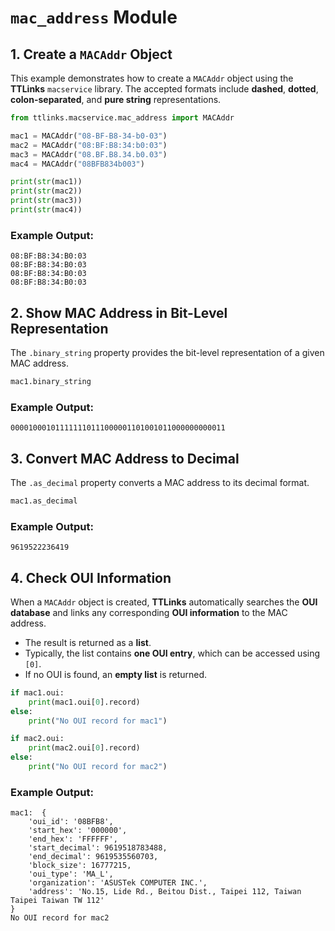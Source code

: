# `mac_address` Module  

## 1. Create a `MACAddr` Object  

This example demonstrates how to create a `MACAddr` object using the **TTLinks** `macservice` library. The accepted formats include **dashed**, **dotted**, **colon-separated**, and **pure string** representations.  

```python
from ttlinks.macservice.mac_address import MACAddr

mac1 = MACAddr("08-BF-B8-34-b0-03")
mac2 = MACAddr("08:BF:B8:34:b0:03")
mac3 = MACAddr("08.BF.B8.34.b0.03")
mac4 = MACAddr("08BFB834b003")

print(str(mac1))
print(str(mac2))
print(str(mac3))
print(str(mac4))
```

### Example Output:
```
08:BF:B8:34:B0:03
08:BF:B8:34:B0:03
08:BF:B8:34:B0:03
08:BF:B8:34:B0:03
```

## 2. Show MAC Address in Bit-Level Representation  

The `.binary_string` property provides the bit-level representation of a given MAC address.  

```python
mac1.binary_string
```

### Example Output:
```
000010001011111110111000001101001011000000000011
```

## 3. Convert MAC Address to Decimal  

The `.as_decimal` property converts a MAC address to its decimal format.  

```python
mac1.as_decimal
```

### Example Output:
```
9619522236419
```

## 4. Check OUI Information  

When a `MACAddr` object is created, **TTLinks** automatically searches the **OUI database** and links any corresponding **OUI information** to the MAC address.  

- The result is returned as a **list**.  
- Typically, the list contains **one OUI entry**, which can be accessed using `[0]`.  
- If no OUI is found, an **empty list** is returned.  

```python
if mac1.oui:
    print(mac1.oui[0].record)
else:
    print("No OUI record for mac1")

if mac2.oui:
    print(mac2.oui[0].record)
else:
    print("No OUI record for mac2")
```

### Example Output:
```
mac1:  {
    'oui_id': '08BFB8', 
    'start_hex': '000000', 
    'end_hex': 'FFFFFF', 
    'start_decimal': 9619518783488, 
    'end_decimal': 9619535560703, 
    'block_size': 16777215, 
    'oui_type': 'MA_L', 
    'organization': 'ASUSTek COMPUTER INC.', 
    'address': 'No.15, Lide Rd., Beitou Dist., Taipei 112, Taiwan Taipei Taiwan TW 112'
}
No OUI record for mac2
```

